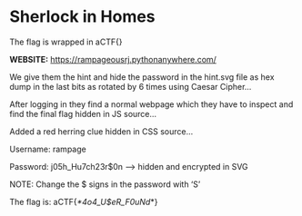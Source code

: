 # Sherlock in Homes

The flag is wrapped in aCTF{}

**WEBSITE:** https://rampageousrj.pythonanywhere.com/

We give them the hint and hide the password in the hint.svg file as hex dump in the last bits as rotated by 6 times using Caesar Cipher…

After logging in they find a normal webpage which they have to inspect and find the final flag hidden in JS source…

Added a red herring clue hidden in CSS source…

Username: rampage

Password: j05h_Hu7ch23r$0n                               ——> hidden and encrypted in SVG   

NOTE: Change the $ signs in the password with ‘S’

The flag is: aCTF{_*4o4_U$eR_F0uNd_*}